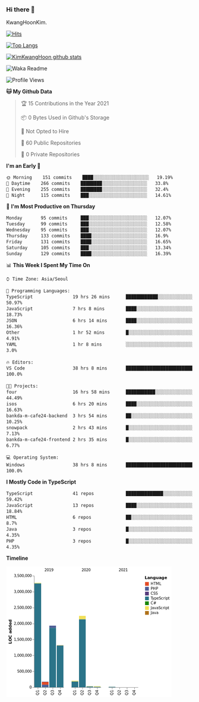 ### Hi there 👋

KwangHoonKim.

[![Hits](https://hits.seeyoufarm.com/api/count/incr/badge.svg?url=https%3A%2F%2Fgithub.com%2Frhkdgns95)](https://hits.seeyoufarm.com)  

[![Top Langs](https://github-readme-stats.vercel.app/api/top-langs/?username=rhkdgns95&layout=compact)](https://github.com/anuraghazra/github-readme-stats)   

[![KimKwangHoon github stats](https://github-readme-stats.vercel.app/api?username=rhkdgns95&show_icons=true)](https://github.com/anuraghazra/github-readme-stats)  


<!--
**rhkdgns95/rhkdgns95** is a ✨ _special_ ✨ repository because its `README.md` (this file) appears on your GitHub profile.

Here are some ideas to get you started:

- 🔭 I’m currently working on ...
- 🌱 I’m currently learning ...
- 👯 I’m looking to collaborate on ...
- 🤔 I’m looking for help with ...
- 💬 Ask me about ...
- 📫 How to reach me: ...
- 😄 Pronouns: ...
- ⚡ Fun fact: ...
-->



![Waka Readme](https://github.com/rhkdgns95/rhkdgns95/workflows/Waka%20Readme/badge.svg)
<!--START_SECTION:waka-->
![Profile Views](http://img.shields.io/badge/Profile%20Views-2-blue)

**🐱 My Github Data** 

> 🏆 15 Contributions in the Year 2021
 > 
> 📦 0 Bytes Used in Github's Storage 
 > 
> 🚫 Not Opted to Hire
 > 
> 📜 60 Public Repositories 
 > 
> 🔑 0 Private Repositories  
 > 
**I'm an Early 🐤** 

```text
🌞 Morning    151 commits    ████░░░░░░░░░░░░░░░░░░░░░   19.19% 
🌆 Daytime    266 commits    ████████░░░░░░░░░░░░░░░░░   33.8% 
🌃 Evening    255 commits    ████████░░░░░░░░░░░░░░░░░   32.4% 
🌙 Night      115 commits    ███░░░░░░░░░░░░░░░░░░░░░░   14.61%

```
📅 **I'm Most Productive on Thursday** 

```text
Monday       95 commits     ███░░░░░░░░░░░░░░░░░░░░░░   12.07% 
Tuesday      99 commits     ███░░░░░░░░░░░░░░░░░░░░░░   12.58% 
Wednesday    95 commits     ███░░░░░░░░░░░░░░░░░░░░░░   12.07% 
Thursday     133 commits    ████░░░░░░░░░░░░░░░░░░░░░   16.9% 
Friday       131 commits    ████░░░░░░░░░░░░░░░░░░░░░   16.65% 
Saturday     105 commits    ███░░░░░░░░░░░░░░░░░░░░░░   13.34% 
Sunday       129 commits    ████░░░░░░░░░░░░░░░░░░░░░   16.39%

```


📊 **This Week I Spent My Time On** 

```text
⌚︎ Time Zone: Asia/Seoul

💬 Programming Languages: 
TypeScript               19 hrs 26 mins      ████████████░░░░░░░░░░░░░   50.97% 
JavaScript               7 hrs 8 mins        ████░░░░░░░░░░░░░░░░░░░░░   18.73% 
JSON                     6 hrs 14 mins       ████░░░░░░░░░░░░░░░░░░░░░   16.36% 
Other                    1 hr 52 mins        █░░░░░░░░░░░░░░░░░░░░░░░░   4.91% 
YAML                     1 hr 8 mins         ░░░░░░░░░░░░░░░░░░░░░░░░░   3.0%

🔥 Editors: 
VS Code                  38 hrs 8 mins       █████████████████████████   100.0%

🐱‍💻 Projects: 
four                     16 hrs 58 mins      ███████████░░░░░░░░░░░░░░   44.49% 
isos                     6 hrs 20 mins       ████░░░░░░░░░░░░░░░░░░░░░   16.63% 
bankda-m-cafe24-backend  3 hrs 54 mins       ██░░░░░░░░░░░░░░░░░░░░░░░   10.25% 
snowpack                 2 hrs 43 mins       █░░░░░░░░░░░░░░░░░░░░░░░░   7.13% 
bankda-m-cafe24-frontend 2 hrs 35 mins       █░░░░░░░░░░░░░░░░░░░░░░░░   6.77%

💻 Operating System: 
Windows                  38 hrs 8 mins       █████████████████████████   100.0%

```

**I Mostly Code in TypeScript** 

```text
TypeScript               41 repos            ██████████████░░░░░░░░░░░   59.42% 
JavaScript               13 repos            ████░░░░░░░░░░░░░░░░░░░░░   18.84% 
HTML                     6 repos             ██░░░░░░░░░░░░░░░░░░░░░░░   8.7% 
Java                     3 repos             █░░░░░░░░░░░░░░░░░░░░░░░░   4.35% 
PHP                      3 repos             █░░░░░░░░░░░░░░░░░░░░░░░░   4.35%

```


**Timeline**

![Chart not found](https://raw.githubusercontent.com/rhkdgns95/rhkdgns95/master/charts/bar_graph.png) 


<!--END_SECTION:waka-->
